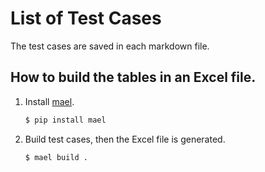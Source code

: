 # List of Test Cases

The test cases are saved in each markdown file.

## How to build the tables in an Excel file.

1. Install [mael](https://github.com/KenjiOhtsuka/mael).

    ```bash
    $ pip install mael
    ```

2. Build test cases, then the Excel file is generated.

    ```bash
    $ mael build .
    ```
